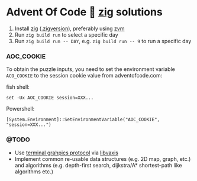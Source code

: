# Advent Of Code 🎄 [zig](https://ziglang.org/) solutions

1. Install [zig](https://ziglang.org/) ([.zigversion](./.zigversion)), preferably using [zvm](https://github.com/tristanisham/zvm)
2. Run `zig build run` to select a specific day
3. Run `zig build run -- DAY`, e.g. `zig build run -- 9` to run a specific day 

### AOC_COOKIE
To obtain the puzzle inputs, you need to set the environment variable
`ACO_COOKIE` to the session cookie value from adventofcode.com: 

fish shell:
```fish
set -Ux AOC_COOKIE session=XXX...
```

Powershell:
```pwsh
[System.Environment]::SetEnvironmentVariable("AOC_COOKIE", "session=XXX...")
```

### @TODO
- Use [terminal grahpics
  protocol](https://sw.kovidgoyal.net/kitty/graphics-protocol/) via
  [libvaxis](https://github.com/rockorager/libvaxis)
- Implement common re-usable data structures (e.g. 2D map, graph, etc.) and
  algorithms (e.g. depth-first search, dijkstra/A* shortest-path like algorithms
  etc.)

